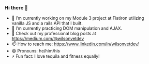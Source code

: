 ### Hi there 👋

<!--
- 👯 I’m looking to collaborate on ...
- 🤔 I’m looking for help with ...
**wilsonvetdev/wilsonvetdev** is a ✨ _special_ ✨ repository because its `README.md` (this file) appears on your GitHub profile.

Here are some ideas to get you started:

-->

- 🔭 I’m currently working on my Module 3 project at Flatiron utilizing vanilla JS and a rails API that I built.
- 🌱 I’m currently practicing DOM manipulation and AJAX.
- 💬 Check out my professional blog posts at https://medium.com/@wilsonvetdev 
- 📫 How to reach me: https://www.linkedin.com/in/wilsonvetdev/
- 😄 Pronouns: he/him/his
- ⚡ Fun fact: I love tequila and fitness equally!
